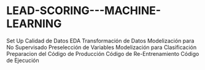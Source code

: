 # LEAD-SCORING---MACHINE-LEARNING

 Set Up
Calidad de Datos
EDA
Transformación de Datos
Modelización para No Supervisado
Preselección de Variables
Modelización para Clasificación
Preparacion del Código de Producción
Código de Re-Entrenamiento
Código de Ejecución
